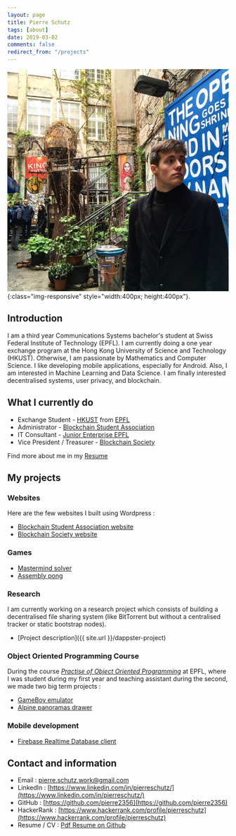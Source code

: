 ```yaml
---
layout: page
title: Pierre Schutz
tags: [about]
date: 2019-03-02
comments: false
redirect_from: "/projects"
---
```


![Profile picture](../assets/img/pierre-photo.jpg){:class="img-responsive" style="width:400px; height:400px"}.

## Introduction

I am a third year Communications Systems bachelor's student at Swiss Federal Institute of Technology (EPFL). I am currently doing a one year exchange program at the Hong Kong University of Science and Technology (HKUST).
Otherwise, I am passionate by Mathematics and Computer Science.
I like developing mobile applications, especially for Android. Also, I am interested in Machine Learning and Data Science. I am finally interested decentralised systems, user privacy, and blockchain.

## What I currently do

* Exchange Student - [HKUST](https://www.ust.hk/) from [EPFL](https://www.epfl.ch/)
* Administrator - [Blockchain Student Association](http://bsa.epfl.ch/)
* IT Consultant - [Junior Enterprise EPFL](https://je.epfl.ch/)  
* Vice President / Treasurer - [Blockchain Society](https://blockchainsociety.ch/)

Find more about me in my [Resume](https://github.com/pierre2356/Resume/blob/master/Resume_Pierre_Schutz.pdf)

## My projects

### Websites

Here are the few websites I built using Wordpress :

* [Blockchain Student Association website](https://bsa.epfl.ch)
* [Blockchain Society website](https://blockchainsociety.ch/)

### Games

* [Mastermind solver](https://github.com/pierre2356/Mastermind-solver/blob/master/README.md)
* [Assembly pong](https://github.com/pierre2356/Pong-NiosII)

### Research

I am currently working on a research project which consists of building a decentralised file sharing system (like BitTorrent but without a centralised tracker or static bootstrap nodes).

* [Project description]({{ site.url }}/dappster-project)

### Object Oriented Programming Course

During the course [_Practise of Object Oriented Programming_](http://edu.epfl.ch/coursebook/en/practice-of-object-oriented-programming-CS-108) at EPFL, where I was student during my first year and teaching assistant during the second, we made two big term projects :
* [GameBoy emulator](https://cs108.epfl.ch/archive/18/p/00_introduction.html)
* [Alpine panoramas drawer](https://cs108.epfl.ch/archive/17/p/00_introduction.html)

### Mobile development

* [Firebase Realtime Database client](https://github.com/pierre2356/Firebase-Kotlin-Android-Simple-Read-Write)




## Contact and information

* Email : [pierre.schutz.work@gmail.com](mailto:pierre.schutz.work@gmail.com)
* LinkedIn : [https://www.linkedin.com/in/pierreschutz/](https://www.linkedin.com/in/pierreschutz/)
* GitHub : [https://github.com/pierre2356](https://github.com/pierre2356)
* HackerRank : [https://www.hackerrank.com/profile/pierreschutz](https://www.hackerrank.com/profile/pierreschutz)
* Resume / CV : [Pdf Resume on Github](https://github.com/pierre2356/Resume/blob/master/Resume_Pierre_Schutz.pdf)
